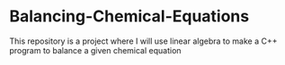 # Balancing-Chemical-Equations
This repository is a project where I will use linear algebra to make a C++ program to balance a given chemical equation
